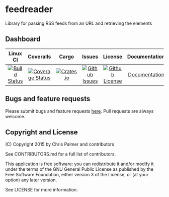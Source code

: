 # feedreader
Library for passing RSS feeds from an URL and retrieving the elements

## Dashboard
| Linux CI | Coveralls | Cargo | Issues | License | Documentation |
| :---------: | :---------: | :-----: | :-----: | :-------: | :---------------: |
| [![Build Status](https://travis-ci.org/red-oxide/feedreader.svg?branch=master)](https://travis-ci.org/red-oxide/feedreader) | [![Coverage Status](https://coveralls.io/repos/red-oxide/feedreader/badge.svg?branch=master&service=github)](https://coveralls.io/github/red-oxide/feedreader?branch=master) | [![Crates.io](https://img.shields.io/crates/v/feedreader.svg)]() | [![Github Issues](https://img.shields.io/github/issues-raw/red-oxide/feedreader.svg)](https://github.com/red-oxide/feedreader/issues) | [![Github License](https://img.shields.io/github/license/red-oxide/feedreader.svg)](https://github.com/red-oxide/feedreader/blob/master/LICENSE) | [Documentation](http://red-oxide.github.io/feedreader "Documentation") |

## Bugs and feature requests

Please submit bugs and feature requests [here](http://github.com/red-oxide/feedreader/issues). Pull requests are always welcome.

## Copyright and License
(C) Copyright 2015 by Chris Palmer and contributors

See CONTRIBUTORS.md for a full list of contributors.

This application is free software: you can redistribute it and/or modify
it under the terms of the GNU General Public License as published by
the Free Software Foundation, either version 3 of the License, or
(at your option) any later version.

See LICENSE for more information.
